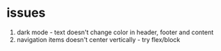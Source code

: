 # issues

1. dark mode - text doesn't change color in header, footer and content
2. navigation items doesn't center vertically - try flex/block